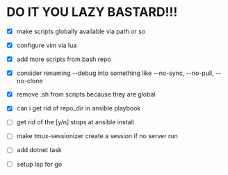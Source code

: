 # DO IT YOU LAZY BASTARD!!!

- [x] make scripts globally available via path or so
- [x] configure vim via lua
- [x] add more scripts from bash repo
- [x] consider renaming --debug into something like --no-sync, --no-pull, --no-clone
- [x] remove .sh from scripts because they are global
- [x] can i get rid of repo_dir in ansible playbook

- [ ] get rid of the [y/n] stops at ansible install
- [ ] make tmux-sessionizer create a session if no server run
- [ ] add dotnet task
- [ ] setup lsp for go
